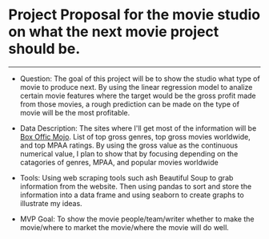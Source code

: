 # Project Proposal for the movie studio on what the next movie project should be.
----

- Question: 
The goal of this project will be to show the studio what type of movie to produce next. By using the linear regression model to analize certain movie features where the target would be the gross profit made from those movies, a rough prediction can be made on the type of movie will be the most profitable.

- Data Description:
The sites where I'll get most of the information will be [Box Offic Mojo](https://www.boxofficemojo.com/?ref_=bo_nb_ql_mojologo). List of top gross genres, top gross movies worldwide, and top MPAA ratings. By using the gross value as the continuous numerical value, I plan to show that by focusing  depending on the catagories of genres, MPAA, and popular movies worldwide

- Tools:
Using web scraping tools such ash Beautiful Soup to grab information from the website. Then using pandas to sort and store the information into a data frame and using seaborn to create graphs to illustrate my ideas.

- MVP Goal:
To show the movie people/team/writer whether to make the movie/where to market the movie/where the movie will do well. 
